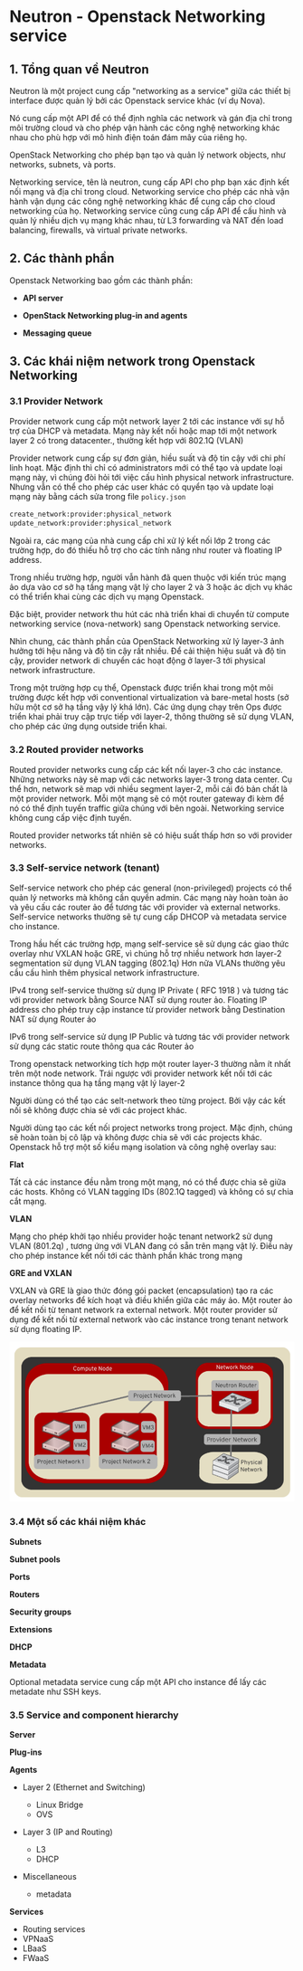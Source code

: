 # Neutron - Openstack Networking service 

## 1. Tổng quan về Neutron

Neutron là một project cung cấp "networking as a service" giữa các thiết bị interface được quản lý bởi các Openstack service khác (ví dụ Nova).

Nó cung cấp một API để có thể định nghĩa các network và gán địa chỉ trong môi trường cloud và cho phép vận hành các công nghệ networking khác nhau cho phù hợp với mô hình điện toán đám mây của riêng họ.  

OpenStack Networking cho phép bạn tạo và quản lý network objects, như networks, subnets, và ports.

Networking service, tên là neutron, cung cấp API cho php bạn xác định kết nối mạng và địa chỉ trong cloud. Networking service cho phép các nhà vận hành vận dụng các công nghệ networking khác để cung cấp cho cloud networking của họ. Networking service cũng cung cấp API để cấu hình và quản lý nhiều dịch vụ mạng khác nhau, từ L3 forwarding và NAT đến load balancing, firewalls, và virtual private networks.

## 2. Các thành phần

Openstack Networking bao gồm các thành phần:

* **API server**

* **OpenStack Networking plug-in and agents**

* **Messaging queue**

## 3. Các khái niệm network trong Openstack Networking

### 3.1 Provider Network

Provider network cung cấp một network layer 2 tới các instance với sự hỗ trợ của DHCP và metadata. Mạng này kết nối hoặc map tới một network layer 2 có trong datacenter., thường kết hợp với 802.1Q (VLAN)

Provider network cung cấp sự đơn giản, hiều suất và độ tin cậy với chi phí linh hoạt. Mặc định thì chỉ có administrators mới có thể tạo và update loại mạng này, vì chúng đòi hỏi tới việc cấu hình physical network infrastructure. Nhưng vẫn có thể cho phép các user khác có quyển tạo và update loại mạng này bằng cách sửa trong file `policy.json`

```sh
create_network:provider:physical_network
update_network:provider:physical_network
```

Ngoài ra, các mạng của nhà cung cấp chỉ xử lý kết nối lớp 2 trong các trường hợp, do đó thiếu hỗ trợ cho các tính năng như router và floating IP address.

Trong nhiều trường hợp, người vẫn hành đã quen thuộc với kiến trúc mạng ảo dựa vào cơ sở hạ tầng mạng vật lý cho layer 2 và 3 hoặc ác dịch vụ khác có thể triển khai cùng các dịch vụ mạng Openstack.

Đặc biệt, provider network thu hút các nhà triển khai di chuyển từ compute networking service (nova-network) sang Openstack networking service. 

Nhìn chung, các thành phần của OpenStack Networking xử lý layer-3 ảnh hưởng tới hệu năng và độ tin cậy rất nhiều. Để cải thiện hiệu suất và độ tin cậy, provider network di chuyển các hoạt động ở layer-3 tới physical network infrastructure.

Trong một trường hợp cụ thể, Openstack được triển khai trong một môi trường được kết hợp với conventional virtualization và bare-metal hosts (sở hữu một cơ sở hạ tầng vậy lý khá lớn). Các ứng dụng chạy trên Ops được triển khai phải truy cập trực tiếp với layer-2, thông thường sẽ sử dụng VLAN, cho phép các ứng dụng outside triển khai.

### 3.2 Routed provider networks

Routed provider networks cung cấp các kết nối layer-3 cho các instance. Những networks này sẽ map với các networks layer-3 trong data center. Cụ thể hơn, network sẽ map với nhiều segment layer-2, mỗi cái đó bản chất là một provider network. Mỗi một mạng sẽ có một router gateway đi kèm để nó có thể định tuyến traffic giữa chúng với bên ngoài. Networking service không cung cấp việc định tuyến.

Routed provider networks tất nhiên sẽ có hiệu suất thấp hơn so với provider networks.

### 3.3 Self-service network (tenant)

Self-service network cho phép các general (non-privileged) projects có thể quản lý networks mà không cần quyền admin. Các mạng này hoàn toàn ảo và yêu cấu các router ảo để tương tác với provider và external networks. Self-service networks thường sẽ tự cung cấp DHCOP và metadata service cho instance.

Trong hầu hết các trường hợp, mạng self-service sẽ sử dụng các giao thức overlay như VXLAN hoặc GRE, vì chúng hỗ trợ nhiều network hơn layer-2 segmentation sử dụng VLAN tagging (802.1q) Hơn nữa VLANs thường yêu cầu cấu hình thêm physical network infrastructure.

IPv4 trong self-service thường sử dụng IP Private ( RFC 1918 ) và tương tác với provider network bằng Source NAT sử dụng router ảo. Floating IP address cho phép truy cập instance từ provider network bằng Destination NAT sử dụng Router ảo

IPv6 trong self-service sử dụng IP Public và tương tác với provider network sử dụng các static route thông qua các Router ảo

Trong openstack networking tích hợp một router layer-3 thường nằm ít nhất trên một node network. Trái ngược với provider network kết nối tới các instance thông qua hạ tầng mạng vật lý layer-2

Người dùng có thể tạo các selt-network theo từng project. Bởi vậy các kết nối sẽ không được chia sẻ với các project khác.

Người dùng tạo các kết nối project networks trong project. Mặc định, chúng sẽ hoàn toàn bị cô lập và không được chia sẽ với các projects khác. Openstack hỗ trợ một số kiểu mạng isolation và công nghệ overlay sau:

**Flat**

Tất cả các instance đều nằm trong một mạng, nó có thể được chia sẽ giữa các hosts. Không có VLAN tagging IDs (802.1Q tagged) và không có sự chia cắt mạng.

**VLAN**

Mạng cho phép khởi tạo nhiều provider hoặc tenant network2 sử dụng VLAN (801.2q) , tương ứng với VLAN đang có sẵn trên mạng vật lý. Điều này cho phép instance kết nối tới các thành phần khác trong mạng

**GRE and VXLAN**

VXLAN và GRE là giao thức đóng gói packet (encapsulation) tạo ra các overlay networks để kích hoạt và điều khiển giữa các máy ảo. Một router ảo để kết nối từ tenant network ra external network. Một router provider sử dụng để kết nối từ external network vào các instance trong tenant network sử dụng floating IP.

<img src="../../img/55.png">

### 3.4 Một số các khái niệm khác

**Subnets**

**Subnet pools**

**Ports**

**Routers**

**Security groups**

**Extensions**

**DHCP**

**Metadata**

Optional metadata service cung cấp một API cho instance để lấy các metadate như SSH keys.

### 3.5 Service and component hierarchy

**Server**

**Plug-ins**

**Agents**

* Layer 2 (Ethernet and Switching)

	* Linux Bridge
	* OVS

* Layer 3 (IP and Routing)
	
	* L3
	* DHCP

* Miscellaneous

	* metadata

**Services**

* Routing services
* VPNaaS
* LBaaS
* FWaaS
